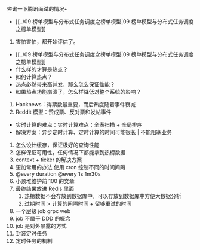 咨询一下腾讯面试的情况~

- [[../09 榜单模型与分布式任务调度之榜单模型|09 榜单模型与分布式任务调度之榜单模型]]

1. 害怕害怕，都开始评估了。

- [[../09 榜单模型与分布式任务调度之榜单模型|09 榜单模型与分布式任务调度之榜单模型]]
- 什么样的才算是热点？
- 如何计算热点？
- 热点必然带来高并发，那么怎么保证性能？
- 如果热点功能崩溃了，怎么样降低对整个系统的影响？

1. Hacknews：得票数最重要，而后热度随着事件衰减
2. Reddit 模型：赞成票、反对票和发帖事件

- 实时计算的难点：实时计算难点：全表扫描 + 全局排序
- 解决方案：异步定时计算、定时计算的时间可能很长 | 不能阻塞业务

1. 怎么设计缓存，保证极好的查询性能
2. 怎样保证可用性，任何情况下都能拿到热榜数据
3. context + ticker 的解决方案
4. 更加常用的办法 使用 cron 控制不同的时间间隔
5. @every duration @every 1s 1m30s
6. 小顶堆维护前 100 的文章
7. 最终结果放进 Redis 里面
	1. 热榜数据不会存放到数据库中，可以存放到数据库中方便大数据分析
	2. 过期时间 > 计算的间隔时间 + 留够重试的时间
8. 一个层级 job grpc web
9. job 不属于 DDD 的概念
10. job 是对外暴露的方式
11. 封装定时任务
12. 定时任务的机制
